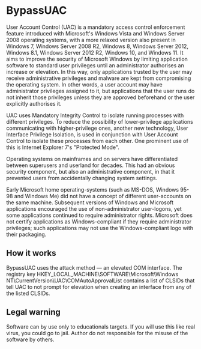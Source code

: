 # BypassUAC

User Account Control (UAC) is a mandatory access control enforcement feature introduced with Microsoft's Windows Vista and Windows Server 2008 operating systems, with a more relaxed version also present in Windows 7, Windows Server 2008 R2, Windows 8, Windows Server 2012, Windows 8.1, Windows Server 2012 R2, Windows 10, and Windows 11. It aims to improve the security of Microsoft Windows by limiting application software to standard user privileges until an administrator authorises an increase or elevation. In this way, only applications trusted by the user may receive administrative privileges and malware are kept from compromising the operating system. In other words, a user account may have administrator privileges assigned to it, but applications that the user runs do not inherit those privileges unless they are approved beforehand or the user explicitly authorises it.

UAC uses Mandatory Integrity Control to isolate running processes with different privileges. To reduce the possibility of lower-privilege applications communicating with higher-privilege ones, another new technology, User Interface Privilege Isolation, is used in conjunction with User Account Control to isolate these processes from each other. One prominent use of this is Internet Explorer 7's "Protected Mode".

Operating systems on mainframes and on servers have differentiated between superusers and userland for decades. This had an obvious security component, but also an administrative component, in that it prevented users from accidentally changing system settings.

Early Microsoft home operating-systems (such as MS-DOS, Windows 95-98 and Windows Me) did not have a concept of different user-accounts on the same machine. Subsequent versions of Windows and Microsoft applications encouraged the use of non-administrator user-logons, yet some applications continued to require administrator rights. Microsoft does not certify applications as Windows-compliant if they require administrator privileges; such applications may not use the Windows-compliant logo with their packaging.

## How it works
BypassUAC uses the attack method — an elevated COM interface. The registry key HKEY_LOCAL_MACHINE\SOFTWARE\Microsoft\Windows NT\CurrentVersion\UAC\COMAutoApprovalList contains a list of CLSIDs that tell UAC to not prompt for elevation when creating an interface from any of the listed CLSIDs.

## Legal warning
Software can by use only to educationals targets. If you will use this like real virus, you could go to jail. Author do not responsible for the misuse of the software by others.
